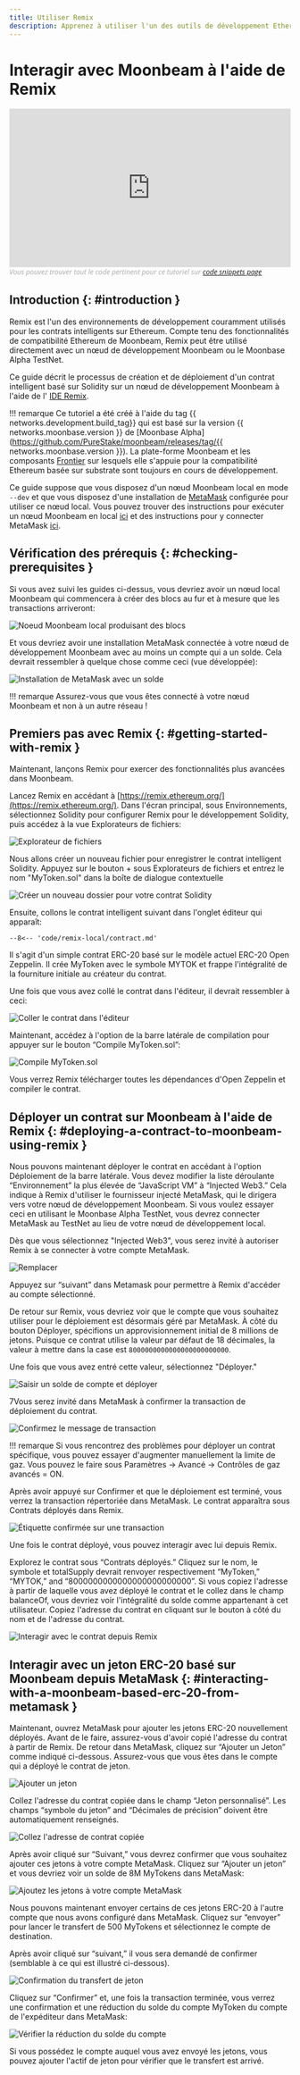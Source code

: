 ```yaml
---
title: Utiliser Remix
description: Apprenez à utiliser l'un des outils de développement Ethereum les plus populaires, l'IDE Remix, pour interagir avec un nœud Moonbeam local.
---
```


# Interagir avec Moonbeam à l'aide de Remix

<style>.embed-container { position: relative; padding-bottom: 56.25%; height: 0; overflow: hidden; max-width: 100%; } .embed-container iframe, .embed-container object, .embed-container embed { position: absolute; top: 0; left: 0; width: 100%; height: 100%; }</style><div class='embed-container'><iframe src='https://www.youtube.com/embed//RT_f1-ga_n4' frameborder='0' allowfullscreen></iframe></div>
<style>.caption { font-family: Open Sans, sans-serif; font-size: 0.9em; color: rgba(170, 170, 170, 1); font-style: italic; letter-spacing: 0px; position: relative;}</style><div class='caption'>Vous pouvez trouver tout le code pertinent pour ce tutoriel sur <a href="{{ config.site_url }}resources/code-snippets/">code snippets page</a></div>

## Introduction {: #introduction } 

Remix est l'un des environnements de développement couramment utilisés pour les contrats intelligents sur Ethereum. Compte tenu des fonctionnalités de compatibilité Ethereum de Moonbeam, Remix peut être utilisé directement avec un nœud de développement Moonbeam ou le Moonbase Alpha TestNet.

Ce guide décrit le processus de création et de déploiement d'un contrat intelligent basé sur Solidity sur un nœud de développement Moonbeam à l'aide de l' [IDE Remix](https://remix.ethereum.org/). 

!!! remarque
   Ce tutoriel a été créé à l'aide du tag {{ networks.development.build_tag}} qui est basé sur la version {{ networks.moonbase.version }} de [Moonbase Alpha](https://github.com/PureStake/moonbeam/releases/tag/{{ networks.moonbase.version }}). La plate-forme Moonbeam et les composants [Frontier](https://github.com/paritytech/frontier) sur lesquels elle s'appuie pour la compatibilité Ethereum basée sur substrate sont toujours en cours de développement.

Ce guide suppose que vous disposez d'un nœud Moonbeam local en mode `--dev` et que vous disposez d'une installation de [MetaMask](https://metamask.io/)  configurée pour utiliser ce nœud local. Vous pouvez trouver des instructions pour exécuter un nœud Moonbeam en local [ici](/getting-started/local-node/setting-up-a-node/) et des instructions pour y connecter MetaMask [ici](/getting-started/local-node/using-metamask/).
## Vérification des prérequis {: #checking-prerequisites } 

Si vous avez suivi les guides ci-dessus, vous devriez avoir un nœud local Moonbeam qui commencera à créer des blocs au fur et à mesure que les transactions arriveront:

![Noeud Moonbeam local produisant des blocs](/images/remix/using-remix-1.png)

Et vous devriez avoir une installation MetaMask connectée à votre nœud de développement Moonbeam avec au moins un compte qui a un solde. Cela devrait ressembler à quelque chose comme ceci (vue développée):

![Installation de MetaMask avec un solde](/images/remix/using-remix-2.png)

!!! remarque
    Assurez-vous que vous êtes connecté à votre nœud Moonbeam et non à un autre réseau !

## Premiers pas avec Remix {: #getting-started-with-remix } 

Maintenant, lançons Remix pour exercer des fonctionnalités plus avancées dans Moonbeam.

Lancez Remix en accédant à [https://remix.ethereum.org/](https://remix.ethereum.org/).  Dans l'écran principal, sous Environnements, sélectionnez Solidity pour configurer Remix pour le développement Solidity, puis accédez à la vue Explorateurs de fichiers:

![Explorateur de fichiers](/images/remix/using-remix-3.png)

Nous allons créer un nouveau fichier pour enregistrer le contrat intelligent Solidity. Appuyez sur le bouton + sous Explorateurs de fichiers et entrez le nom "MyToken.sol" dans la boîte de dialogue contextuelle

![Créer un nouveau dossier pour votre contrat Solidity](/images/remix/using-remix-4.png)

Ensuite, collons le contrat intelligent suivant dans l'onglet éditeur qui apparaît:

```solidity
--8<-- 'code/remix-local/contract.md'
```

Il s'agit d'un simple contrat ERC-20 basé sur le modèle actuel ERC-20 Open Zeppelin. Il crée MyToken avec le symbole MYTOK et frappe l'intégralité de la fourniture initiale au créateur du contrat.

Une fois que vous avez collé le contrat dans l'éditeur, il devrait ressembler à ceci:

![Coller le contrat dans l'éditeur](/images/remix/using-remix-5.png)

Maintenant, accédez à l'option de la barre latérale de compilation pour appuyer sur le bouton “Compile MyToken.sol”:

![Compile MyToken.sol](/images/remix/using-remix-6.png)

Vous verrez Remix télécharger toutes les dépendances d'Open Zeppelin et compiler le contrat.

## Déployer un contrat sur Moonbeam à l'aide de Remix {: #deploying-a-contract-to-moonbeam-using-remix } 

Nous pouvons maintenant déployer le contrat en accédant à l'option Déploiement de la barre latérale. Vous devez modifier la liste déroulante “Environnement” la plus élevée de “JavaScript VM” à “Injected Web3.” Cela indique à Remix d'utiliser le fournisseur injecté MetaMask, qui le dirigera vers votre nœud de développement Moonbeam. Si vous voulez essayer ceci en utilisant le Moonbase Alpha TestNet, vous devrez connecter MetaMask au TestNet au lieu de votre nœud de développement local.

Dès que vous sélectionnez "Injected Web3", vous serez invité à autoriser Remix à se connecter à votre compte MetaMask.

![Remplacer](/images/remix/using-remix-7.png)

Appuyez sur “suivant” dans Metamask pour permettre à Remix d'accéder au compte sélectionné.

De retour sur Remix, vous devriez voir que le compte que vous souhaitez utiliser pour le déploiement est désormais géré par MetaMask. À côté du bouton Déployer, spécifions un approvisionnement initial de 8 millions de jetons. Puisque ce contrat utilise la valeur par défaut de 18 décimales, la valeur à mettre dans la case est `8000000000000000000000000`.

Une fois que vous avez entré cette valeur, sélectionnez "Déployer."

![Saisir un solde de compte et déployer](/images/remix/using-remix-8.png)

7Vous serez invité dans MetaMask à confirmer la transaction de déploiement du contrat.

![Confirmez le message de transaction](/images/remix/using-remix-9.png)

!!! remarque
    Si vous rencontrez des problèmes pour déployer un contrat spécifique, vous pouvez essayer d'augmenter manuellement la limite de gaz. Vous pouvez le faire sous Paramètres -> Avancé -> Contrôles de gaz avancés = ON.

Après avoir appuyé sur Confirmer et que le déploiement est terminé, vous verrez la transaction répertoriée dans MetaMask. Le contrat apparaîtra sous Contrats déployés dans Remix.

![Étiquette confirmée sur une transaction](/images/remix/using-remix-10.png)

Une fois le contrat déployé, vous pouvez interagir avec lui depuis Remix.

Explorez le contrat sous “Contrats déployés.” Cliquez sur le nom, le symbole et totalSupply devrait renvoyer respectivement “MyToken,” “MYTOK,” and “8000000000000000000000000”. Si vous copiez l'adresse à partir de laquelle vous avez déployé le contrat et le collez dans le champ balanceOf, vous devriez voir l'intégralité du solde comme appartenant à cet utilisateur. Copiez l'adresse du contrat en cliquant sur le bouton à côté du nom et de l'adresse du contrat.

![Interagir avec le contrat depuis Remix](/images/remix/using-remix-11.png)

## Interagir avec un jeton ERC-20 basé sur Moonbeam depuis MetaMask {: #interacting-with-a-moonbeam-based-erc-20-from-metamask } 

Maintenant, ouvrez MetaMask pour ajouter les jetons ERC-20 nouvellement déployés. Avant de le faire, assurez-vous d'avoir copié l'adresse du contrat à partir de Remix. De retour dans MetaMask, cliquez sur “Ajouter un Jeton” comme indiqué ci-dessous. Assurez-vous que vous êtes dans le compte qui a déployé le contrat de jeton.

![Ajouter un jeton](/images/remix/using-remix-12.png)

Collez l'adresse du contrat copiée dans le champ “Jeton personnalisé”. Les champs “symbole du jeton” and “Décimales de précision” doivent être automatiquement renseignés.

![Collez l'adresse de contrat copiée](/images/remix/using-remix-13.png)

Après avoir cliqué sur “Suivant,” vous devrez confirmer que vous souhaitez ajouter ces jetons à votre compte MetaMask. Cliquez sur “Ajouter un jeton” et vous devriez voir un solde de 8M MyTokens dans MetaMask:

![Ajoutez les jetons à votre compte MetaMask](/images/remix/using-remix-14.png)

Nous pouvons maintenant envoyer certains de ces jetons ERC-20 à l'autre compte que nous avons configuré dans MetaMask. Cliquez sur “envoyer” pour lancer le transfert de 500 MyTokens et sélectionnez le compte de destination.

Après avoir cliqué sur “suivant,” il vous sera demandé de confirmer (semblable à ce qui est illustré ci-dessous).

![Confirmation du transfert de jeton](/images/remix/using-remix-15.png)

Cliquez sur “Confirmer” et, une fois la transaction terminée, vous verrez une confirmation et une réduction du solde du compte MyToken du compte de l'expéditeur dans MetaMask:

![Vérifier la réduction du solde du compte](/images/remix/using-remix-16.png)

Si vous possédez le compte auquel vous avez envoyé les jetons, vous pouvez ajouter l'actif de jeton pour vérifier que le transfert est arrivé.

